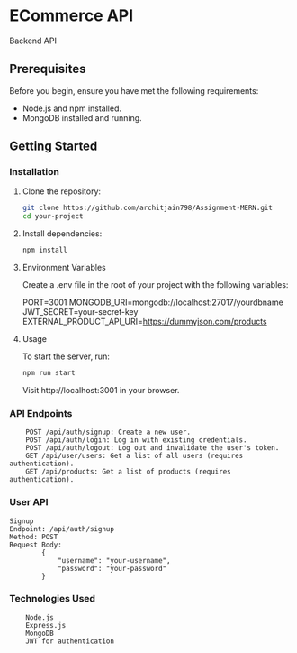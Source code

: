 # ECommerce API

Backend API

## Prerequisites

Before you begin, ensure you have met the following requirements:

- Node.js and npm installed.
- MongoDB installed and running.

## Getting Started

### Installation

1. Clone the repository:

   ```bash
   git clone https://github.com/architjain798/Assignment-MERN.git
   cd your-project

   ```

2. Install dependencies:

   ```bash
   npm install
   ```

3. Environment Variables

   Create a .env file in the root of your project with the following variables:

   PORT=3001
   MONGODB_URI=mongodb://localhost:27017/yourdbname
   JWT_SECRET=your-secret-key
   EXTERNAL_PRODUCT_API_URI=https://dummyjson.com/products

4. Usage

   To start the server, run:

   ```bash
   npm run start
   ```

   Visit http://localhost:3001 in your browser.

### API Endpoints

        POST /api/auth/signup: Create a new user.
        POST /api/auth/login: Log in with existing credentials.
        POST /api/auth/logout: Log out and invalidate the user's token.
        GET /api/user/users: Get a list of all users (requires authentication).
        GET /api/products: Get a list of products (requires authentication).

### User API

    Signup
    Endpoint: /api/auth/signup
    Method: POST
    Request Body:
            {
                "username": "your-username",
                "password": "your-password"
            }

### Technologies Used

        Node.js
        Express.js
        MongoDB
        JWT for authentication
